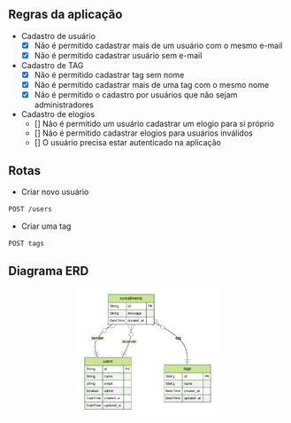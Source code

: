 ## Regras da aplicação
- Cadastro de usuário<br>
    - [x] Não é permitido cadastrar mais de um usuário com o mesmo e-mail
    - [x] Não é permitido cadastrar usuário sem e-mail

- Cadastro de TAG<br>
    - [x] Não é permitido cadastrar tag sem nome
    - [x] Não é permitido cadastrar mais de uma tag com o mesmo nome
    - [x] Não é permitido o cadastro por usuários que não sejam administradores

- Cadastro de elogios<br>
    - [] Não é permitido um usuário cadastrar um elogio para si próprio
    - [] Não é permitido cadastrar elogios para usuários inválidos
    - [] O usuário precisa estar autenticado na aplicação

## Rotas
- Criar novo usuário
```bash
POST /users
```

- Criar uma tag
```bash
POST tags
```

## Diagrama ERD
<div align="center">
    <img width="50%" alt="Diagrama ERD" src="./prisma/ERD.svg">
</div>